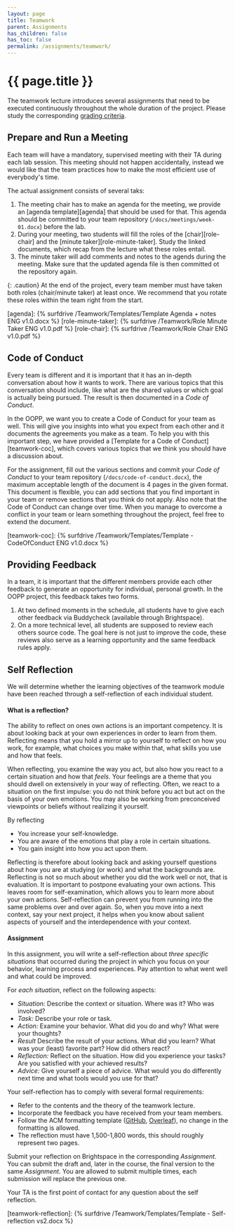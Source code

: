 ```yaml
---
layout: page
title: Teamwork
parent: Assignments
has_children: false
has_toc: false
permalink: /assignments/teamwork/
---
```


# {{ page.title }}

The teamwork lecture introduces several assignments that need to be executed continuously throughout the whole duration of the project.
Please study the corresponding [grading criteria]({{site.baseurl}}/grading/process#teamwork).

## Prepare and Run a Meeting

Each team will have a mandatory, supervised meeting with their TA during each lab session.
This meeting should not happen accidentally, instead we would like that the team practices how to make the most efficient use of everybody's time.

The actual assignment consists of several taks:

1. The meeting chair has to make an agenda for the meeting, we provide an [agenda template][agenda] that should be used for that.
This agenda should be committed to your team repository (`/docs/meetings/week-01.docx`) before the lab.
2. During your meeting, two students will fill the roles of the [chair][role-chair] and the [minute taker][role-minute-taker].
Study the linked documents, which recap from the lecture what these roles entail.
3. The minute taker will add comments and notes to the agends during the meeting.
Make sure that the updated agenda file is then committed ot the repository again.

{: .caution}
At the end of the project, every team member must have taken both roles (chair/minute taker) at least once.
We recommend that you rotate these roles within the team right from the start.


[agenda]: {% surfdrive /Teamwork/Templates/Template Agenda + notes ENG v1.0.docx %}
[role-minute-taker]: {% surfdrive /Teamwork/Role Minute Taker ENG v1.0.pdf %}
[role-chair]: {% surfdrive /Teamwork/Role Chair ENG v1.0.pdf %}


## Code of Conduct

Every team is different and it is important that it has an in-depth conversation about how it wants to work.
There are various topics that this conversation should include, like what are the shared values or which goal is actually being pursued.
The result is then documented in a *Code of Conduct*.

In the OOPP, we want you to create a Code of Conduct for your team as well.
This will give you insights into what you expect from each other and it documents the agreements you make as a team.
To help you with this important step, we have provided a [Template for a Code of Conduct][teamwork-coc], which covers various topics that we think you should have a discussion about.

For the assignment, fill out the various sections and commit your *Code of Conduct* to your team repository (`/docs/code-of-conduct.docx`), the maximum acceptable length of the document is 4 pages in the given format.
This document is flexible, you can add sections that you find important in your team or remove sections that you think do not apply.
Also note that the Code of Conduct can change over time.
When you manage to overcome a conflict in your team or learn something throughout the project, feel free to extend the document.

[teamwork-coc]: {% surfdrive /Teamwork/Templates/Template - CodeOfConduct ENG v1.0.docx %}

## Providing Feedback

In a team, it is important that the different members provide each other feedback to generate an opportunity for individual, personal growth.
In the OOPP project, this feedback takes two forms.

1. At two defined moments in the schedule, all students have to give each other feedback via Buddycheck (available through Brightspace).
2. On a more technical level, all students are supposed to review each others source code.
The goal here is not just to improve the code, these reviews also serve as a learning opportunity and the same feedback rules apply.

## Self Reflection

We will determine whether the learning objectives of the teamwork module have been reached through a self-reflection of each individual student.

#### What is a reflection?

The ability to reflect on ones own actions is an important competency.
It is about looking back at your own experiences in order to learn from them.
Reflecting means that you hold a mirror up to yourself to reflect on how you work, for example, what choices you make within that, what skills you use and how that feels. 

When reflecting, you examine the way you act, but also how you react to a certain situation and how that *feels*.
Your feelings are a theme that you should dwell on extensively in your way of reflecting.
Often, we react to a situation on the first impulse: you do not think before you act but act on the basis of your own emotions.
You may also be working from preconceived viewpoints or beliefs without realizing it yourself.

By reflecting 

- You increase your self-knowledge. 
- You are aware of the emotions that play a role in certain situations. 
- You gain insight into how you act upon them.

Reflecting is therefore about looking back and asking yourself questions about how you are at studying (or work) and what the backgrounds are.
Reflecting is not so much about whether you did the work well or not, that is evaluation.
It is important to postpone evaluating your own actions.
This leaves room for self-examination, which allows you to learn more about your own actions.
Self-reflection can prevent you from running into the same problems over and over again.
So, when you move into a next context, say your next project, it helps when you know about salient aspects of yourself and the interdependence with your context.

#### Assignment

In this assignment, you will write a self-reflection about *three specific situations* that occurred during the project in which you focus on your behavior, learning process and experiences.
Pay attention to what went well and what could be improved. 

For *each situation*, reflect on the following aspects:

- *Situation:* Describe the context or situation. Where was it? Who was involved?
- *Task:* Describe your role or task.
- *Action:* Examine your behavior. What did you do and why? What were your thoughts?
- *Result* Describe the result of your actions. What did you learn? What was your (least) favorite part? How did others react?
- *Reflection:* Reflect on the situation. How did you experience your tasks? Are you satisfied with your achieved results? 
- *Advice:* Give yourself a piece of advice. What would you do differently next time and what tools would you use for that? 

Your self-reflection has to comply with several formal requirements:

- Refer to the contents and the theory of the teamwork lecture.
- Incorporate the feedback you have received from your team members.
- Follow the ACM formatting template ([GitHub](https://github.com/proksch/template-report), [Overleaf](https://www.overleaf.com/read/zsdrgrzgncnb)), no change in the formatting is allowed.
- The reflection must have 1,500-1,800 words, this should roughly represent two pages.

Submit your reflection on Brightspace in the corresponding *Assignment*.
You can submit the draft and, later in the course, the final version to the same *Assignment*.
You are allowed to submit multiple times, each submission will replace the previous one.

Your TA is the first point of contact for any question about the self reflection.


[teamwork-reflection]: {% surfdrive /Teamwork/Templates/Template - Self-reflection vs2.docx %}

